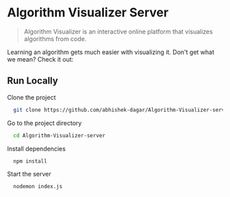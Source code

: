 # Algorithm Visualizer Server

> Algorithm Visualizer is an interactive online platform that visualizes algorithms from code.

Learning an algorithm gets much easier with visualizing it. Don't get what we mean? Check it out:




## Run Locally

Clone the project

```bash
  git clone https://github.com/abhishek-dagar/Algorithm-Visualizer-server
```


Go to the project directory

```bash
  cd Algorithm-Visualizer-server
```

Install dependencies

```bash
  npm install
```

Start the server

```bash
  nodemon index.js
```
